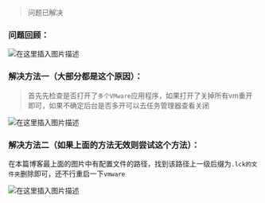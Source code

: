 > 问题已解决

### 问题回顾：

![在这里插入图片描述](https://i-blog.csdnimg.cn/direct/8b1271351c1f426ba0ea2d8907f04a45.png)

### 解决方法一（大部分都是这个原因）：

> 首先先检查是否打开了`多个VMware`应用程序，如果打开了关掉所有vm重开即可，如果不确定后台是否多开可以去任务管理器查看关闭

![在这里插入图片描述](https://i-blog.csdnimg.cn/direct/6526846915a74369b97fadf55980bf53.png)

### 解决方法二（如果上面的方法无效则尝试这个方法）：

在本篇博客最上面的图片中有配置文件的路径，找到该路径上一级后缀为`.lck的文件夹`删除即可，还不行重启一下`vmware`

![在这里插入图片描述](https://i-blog.csdnimg.cn/direct/afb2d9e44d1c4be6949cd68267ee7c0e.png)
